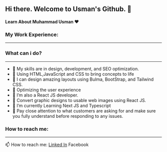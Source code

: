 ## Hi there. Welcome to Usman's Github. 👋

#### Learn About Muhammad Usman ❤️

### My Work Experience:
---

### What can i do?
---
* 👯 My skills are in design, development, and SEO optimization.
* 👯 Using HTML,JavaScript and CSS to bring concepts to life
* 🎨 I can design amazing layouts using Bulma, BootStrap, and Tailwind CSS.
* 👯 Optimizing the user experience
* 🌱 I’m also a React JS developer.
*  🔨 Convert graphic designs to usable web images using React JS.
* 🔭 I’m currently Learning Next JS and Typescript
* 📝 Pay close attention to what customers are asking for and make sure you fully understand before responding to any issues.

### How to reach me:
---
📫 How to reach me: [Linked In](https://www.linkedin.com/in/muhammad-usman-380a8a248/) Facebook
<!--
**Usmanlovescode/Usmanlovescode** is a ✨ _special_ ✨ repository because its `README.md` (this file) appears on your GitHub profile.

Here are some ideas to get you started:

-  ...
- 🌱 I’m currently learning ...
- 👯 I’m looking to collaborate on ...
- 🤔 I’m looking for help with ...
- 💬 Ask me about ...
- 📫 How to reach me: ...
- 😄 Pronouns: ...
- ⚡ Fun fact: ...
-->

